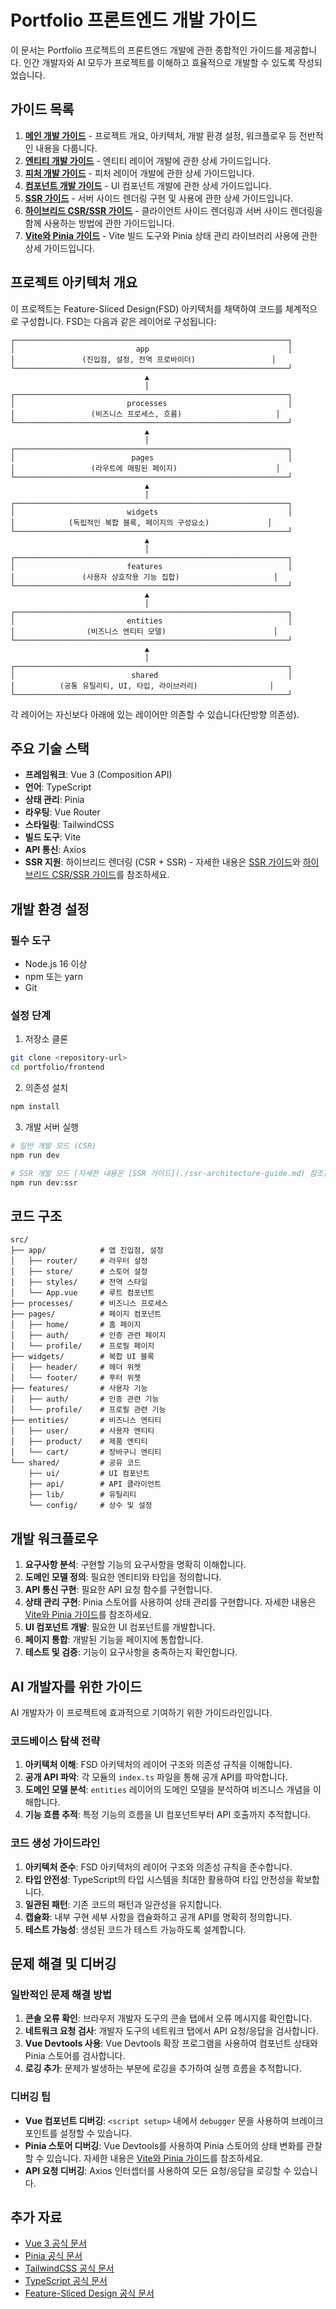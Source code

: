 # Portfolio 프론트엔드 개발 가이드

이 문서는 Portfolio 프로젝트의 프론트엔드 개발에 관한 종합적인 가이드를 제공합니다. 인간 개발자와 AI 모두가 프로젝트를 이해하고 효율적으로 개발할 수 있도록 작성되었습니다.

## 가이드 목록

1. [**메인 개발 가이드**](./README.md) - 프로젝트 개요, 아키텍처, 개발 환경 설정, 워크플로우 등 전반적인 내용을 다룹니다.
2. [**엔티티 개발 가이드**](./entity-guide.md) - 엔티티 레이어 개발에 관한 상세 가이드입니다.
3. [**피처 개발 가이드**](./feature-guide.md) - 피처 레이어 개발에 관한 상세 가이드입니다.
4. [**컴포넌트 개발 가이드**](./component-guide.md) - UI 컴포넌트 개발에 관한 상세 가이드입니다.
5. [**SSR 가이드**](./ssr-architecture-guide.md) - 서버 사이드 렌더링 구현 및 사용에 관한 상세 가이드입니다.
6. [**하이브리드 CSR/SSR 가이드**](./ssr-csr-hybrid-guide.md) - 클라이언트 사이드 렌더링과 서버 사이드 렌더링을 함께 사용하는 방법에 관한 가이드입니다.
7. [**Vite와 Pinia 가이드**](./vite-pinia-guide.md) - Vite 빌드 도구와 Pinia 상태 관리 라이브러리 사용에 관한 상세 가이드입니다.

## 프로젝트 아키텍처 개요

이 프로젝트는 Feature-Sliced Design(FSD) 아키텍처를 채택하여 코드를 체계적으로 구성합니다. FSD는 다음과 같은 레이어로 구성됩니다:

```
┌─────────────────────────────────────────────────────────────┐
│                           app                               │
│               (진입점, 설정, 전역 프로바이더)                 │
└─────────────────────────────────────────────────────────────┘
                              ▲
                              │
┌─────────────────────────────────────────────────────────────┐
│                         processes                           │
│                 (비즈니스 프로세스, 흐름)                     │
└─────────────────────────────────────────────────────────────┘
                              ▲
                              │
┌─────────────────────────────────────────────────────────────┐
│                          pages                              │
│                 (라우트에 매핑된 페이지)                      │
└─────────────────────────────────────────────────────────────┘
                              ▲
                              │
┌─────────────────────────────────────────────────────────────┐
│                         widgets                             │
│            (독립적인 복합 블록, 페이지의 구성요소)             │
└─────────────────────────────────────────────────────────────┘
                              ▲
                              │
┌─────────────────────────────────────────────────────────────┐
│                         features                            │
│               (사용자 상호작용 기능 집합)                     │
└─────────────────────────────────────────────────────────────┘
                              ▲
                              │
┌─────────────────────────────────────────────────────────────┐
│                         entities                            │
│                (비즈니스 엔티티 모델)                        │
└─────────────────────────────────────────────────────────────┘
                              ▲
                              │
┌─────────────────────────────────────────────────────────────┐
│                          shared                             │
│          (공통 유틸리티, UI, 타입, 라이브러리)                │
└─────────────────────────────────────────────────────────────┘
```

각 레이어는 자신보다 아래에 있는 레이어만 의존할 수 있습니다(단방향 의존성).

## 주요 기술 스택

- **프레임워크**: Vue 3 (Composition API)
- **언어**: TypeScript
- **상태 관리**: Pinia
- **라우팅**: Vue Router
- **스타일링**: TailwindCSS
- **빌드 도구**: Vite
- **API 통신**: Axios
- **SSR 지원**: 하이브리드 렌더링 (CSR + SSR) - 자세한 내용은 [SSR 가이드](./ssr-architecture-guide.md)와 [하이브리드 CSR/SSR 가이드](./ssr-csr-hybrid-guide.md)를 참조하세요.

## 개발 환경 설정

### 필수 도구

- Node.js 16 이상
- npm 또는 yarn
- Git

### 설정 단계

1. 저장소 클론
```bash
git clone <repository-url>
cd portfolio/frontend
```

2. 의존성 설치
```bash
npm install
```

3. 개발 서버 실행
```bash
# 일반 개발 모드 (CSR)
npm run dev

# SSR 개발 모드 (자세한 내용은 [SSR 가이드](./ssr-architecture-guide.md) 참조)
npm run dev:ssr
```

## 코드 구조

```
src/
├── app/            # 앱 진입점, 설정
│   ├── router/     # 라우터 설정
│   ├── store/      # 스토어 설정
│   ├── styles/     # 전역 스타일
│   └── App.vue     # 루트 컴포넌트
├── processes/      # 비즈니스 프로세스
├── pages/          # 페이지 컴포넌트
│   ├── home/       # 홈 페이지
│   ├── auth/       # 인증 관련 페이지
│   └── profile/    # 프로필 페이지
├── widgets/        # 복합 UI 블록
│   ├── header/     # 헤더 위젯
│   └── footer/     # 푸터 위젯
├── features/       # 사용자 기능
│   ├── auth/       # 인증 관련 기능
│   └── profile/    # 프로필 관련 기능
├── entities/       # 비즈니스 엔티티
│   ├── user/       # 사용자 엔티티
│   ├── product/    # 제품 엔티티
│   └── cart/       # 장바구니 엔티티
└── shared/         # 공유 코드
    ├── ui/         # UI 컴포넌트
    ├── api/        # API 클라이언트
    ├── lib/        # 유틸리티
    └── config/     # 상수 및 설정
```

## 개발 워크플로우

1. **요구사항 분석**: 구현할 기능의 요구사항을 명확히 이해합니다.
2. **도메인 모델 정의**: 필요한 엔티티와 타입을 정의합니다.
3. **API 통신 구현**: 필요한 API 요청 함수를 구현합니다.
4. **상태 관리 구현**: Pinia 스토어를 사용하여 상태 관리를 구현합니다. 자세한 내용은 [Vite와 Pinia 가이드](./vite-pinia-guide.md)를 참조하세요.
5. **UI 컴포넌트 개발**: 필요한 UI 컴포넌트를 개발합니다.
6. **페이지 통합**: 개발된 기능을 페이지에 통합합니다.
7. **테스트 및 검증**: 기능이 요구사항을 충족하는지 확인합니다.

## AI 개발자를 위한 가이드

AI 개발자가 이 프로젝트에 효과적으로 기여하기 위한 가이드라인입니다.

### 코드베이스 탐색 전략

1. **아키텍처 이해**: FSD 아키텍처의 레이어 구조와 의존성 규칙을 이해합니다.
2. **공개 API 파악**: 각 모듈의 `index.ts` 파일을 통해 공개 API를 파악합니다.
3. **도메인 모델 분석**: `entities` 레이어의 도메인 모델을 분석하여 비즈니스 개념을 이해합니다.
4. **기능 흐름 추적**: 특정 기능의 흐름을 UI 컴포넌트부터 API 호출까지 추적합니다.

### 코드 생성 가이드라인

1. **아키텍처 준수**: FSD 아키텍처의 레이어 구조와 의존성 규칙을 준수합니다.
2. **타입 안전성**: TypeScript의 타입 시스템을 최대한 활용하여 타입 안전성을 확보합니다.
3. **일관된 패턴**: 기존 코드의 패턴과 일관성을 유지합니다.
4. **캡슐화**: 내부 구현 세부 사항을 캡슐화하고 공개 API를 명확히 정의합니다.
5. **테스트 가능성**: 생성된 코드가 테스트 가능하도록 설계합니다.

## 문제 해결 및 디버깅

### 일반적인 문제 해결 방법

1. **콘솔 오류 확인**: 브라우저 개발자 도구의 콘솔 탭에서 오류 메시지를 확인합니다.
2. **네트워크 요청 검사**: 개발자 도구의 네트워크 탭에서 API 요청/응답을 검사합니다.
3. **Vue Devtools 사용**: Vue Devtools 확장 프로그램을 사용하여 컴포넌트 상태와 Pinia 스토어를 검사합니다.
4. **로깅 추가**: 문제가 발생하는 부분에 로깅을 추가하여 실행 흐름을 추적합니다.

### 디버깅 팁

- **Vue 컴포넌트 디버깅**: `<script setup>` 내에서 `debugger` 문을 사용하여 브레이크포인트를 설정할 수 있습니다.
- **Pinia 스토어 디버깅**: Vue Devtools를 사용하여 Pinia 스토어의 상태 변화를 관찰할 수 있습니다. 자세한 내용은 [Vite와 Pinia 가이드](./vite-pinia-guide.md)를 참조하세요.
- **API 요청 디버깅**: Axios 인터셉터를 사용하여 모든 요청/응답을 로깅할 수 있습니다.

## 추가 자료

- [Vue 3 공식 문서](https://v3.vuejs.org/)
- [Pinia 공식 문서](https://pinia.vuejs.org/)
- [TailwindCSS 공식 문서](https://tailwindcss.com/docs)
- [TypeScript 공식 문서](https://www.typescriptlang.org/docs/)
- [Feature-Sliced Design 공식 문서](https://feature-sliced.design/)
